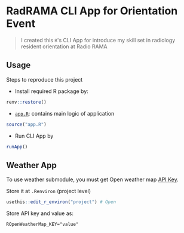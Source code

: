 # RadRAMA CLI App for Orientation Event


> I created this `R`'s CLI App for introduce my skill set in radiology resident orientation at Radio RAMA

## Usage

Steps to reproduce this project

-   Install required R package by:

```r
renv::restore()
```

-   [`app.R`](app.R): contains main logic of application

```r
source("app.R")
```

-   Run CLI App by

```r
runApp()
```

## Weather App

To use weather submodule, you must get Open weather map [API Key](https://openweathermap.org/api).

Store it at `.Renviron` (project level)

```r
usethis::edit_r_environ("project") # Open
```

Store API key and value as:

```shell
ROpenWeatherMap_KEY="value"
```
